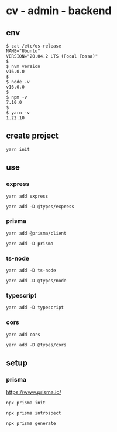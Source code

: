 # cv - admin - backend

## env

```
$ cat /etc/os-release
NAME="Ubuntu"
VERSION="20.04.2 LTS (Focal Fossa)"
$
$ nvm version
v16.0.0
$
$ node -v
v16.0.0
$
$ npm -v
7.10.0
$
$ yarn -v
1.22.10
```

## create project

```
yarn init
```

## use

### express

```
yarn add express

yarn add -D @types/express
```

### prisma

```
yarn add @prisma/client

yarn add -D prisma
```

### ts-node

```
yarn add -D ts-node

yarn add -D @types/node
```

### typescript

```
yarn add -D typescript
```

### cors

```
yarn add cors

yarn add -D @types/cors
```

## setup

### prisma

https://www.prisma.io/

```
npx prisma init

npx prisma introspect

npx prisma generate
```